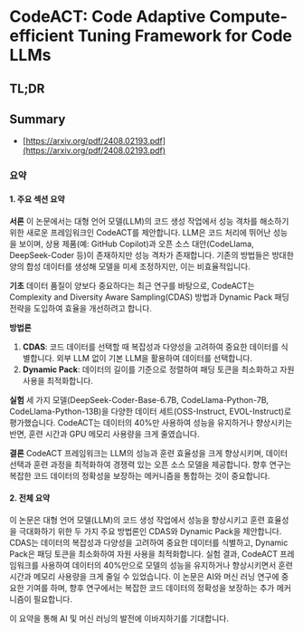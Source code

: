 # CodeACT: Code Adaptive Compute-efficient Tuning Framework for Code LLMs
## TL;DR
## Summary
- [https://arxiv.org/pdf/2408.02193.pdf](https://arxiv.org/pdf/2408.02193.pdf)

### 요약

#### 1. 주요 섹션 요약

**서론**
이 논문에서는 대형 언어 모델(LLM)의 코드 생성 작업에서 성능 격차를 해소하기 위한 새로운 프레임워크인 CodeACT를 제안합니다. LLM은 코드 처리에 뛰어난 성능을 보이며, 상용 제품(예: GitHub Copilot)과 오픈 소스 대안(CodeLlama, DeepSeek-Coder 등)이 존재하지만 성능 격차가 존재합니다. 기존의 방법들은 방대한 양의 합성 데이터를 생성해 모델을 미세 조정하지만, 이는 비효율적입니다.

**기초**
데이터 품질이 양보다 중요하다는 최근 연구를 바탕으로, CodeACT는 Complexity and Diversity Aware Sampling(CDAS) 방법과 Dynamic Pack 패딩 전략을 도입하여 효율을 개선하려고 합니다.

**방법론**
1. **CDAS**: 코드 데이터를 선택할 때 복잡성과 다양성을 고려하여 중요한 데이터를 식별합니다. 외부 LLM 없이 기본 LLM을 활용하여 데이터를 선택합니다.
2. **Dynamic Pack**: 데이터의 길이를 기준으로 정렬하여 패딩 토큰을 최소화하고 자원 사용을 최적화합니다.

**실험**
세 가지 모델(DeepSeek-Coder-Base-6.7B, CodeLlama-Python-7B, CodeLlama-Python-13B)을 다양한 데이터 세트(OSS-Instruct, EVOL-Instruct)로 평가했습니다. CodeACT는 데이터의 40%만 사용하여 성능을 유지하거나 향상시키는 반면, 훈련 시간과 GPU 메모리 사용량을 크게 줄였습니다.

**결론**
CodeACT 프레임워크는 LLM의 성능과 훈련 효율성을 크게 향상시키며, 데이터 선택과 훈련 과정을 최적화하여 경쟁력 있는 오픈 소스 모델을 제공합니다. 향후 연구는 복잡한 코드 데이터의 정확성을 보장하는 메커니즘을 통합하는 것이 중요합니다.

#### 2. 전체 요약

이 논문은 대형 언어 모델(LLM)의 코드 생성 작업에서 성능을 향상시키고 훈련 효율성을 극대화하기 위한 두 가지 주요 방법론인 CDAS와 Dynamic Pack을 제안합니다. CDAS는 데이터의 복잡성과 다양성을 고려하여 중요한 데이터를 식별하고, Dynamic Pack은 패딩 토큰을 최소화하여 자원 사용을 최적화합니다. 실험 결과, CodeACT 프레임워크를 사용하여 데이터의 40%만으로 모델의 성능을 유지하거나 향상시키면서 훈련 시간과 메모리 사용량을 크게 줄일 수 있었습니다. 이 논문은 AI와 머신 러닝 연구에 중요한 기여를 하며, 향후 연구에서는 복잡한 코드 데이터의 정확성을 보장하는 추가 메커니즘이 필요합니다.

이 요약을 통해 AI 및 머신 러닝의 발전에 이바지하기를 기대합니다.